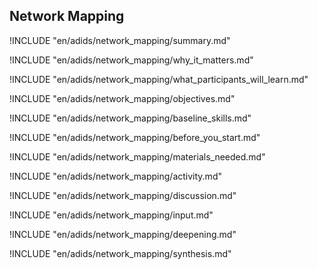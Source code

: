 
##  Network Mapping

<!-- ![](en/images/network_mapping.png "") -->

!INCLUDE "en/adids/network_mapping/summary.md"

<!-- Why The Topic Matters -->

!INCLUDE "en/adids/network_mapping/why_it_matters.md"

<!--  What Participants Will Learn -->

!INCLUDE "en/adids/network_mapping/what_participants_will_learn.md"

<!-- Objectives {.sidebar} -->

!INCLUDE "en/adids/network_mapping/objectives.md"

<!-- Baseline Skills -->

!INCLUDE "en/adids/network_mapping/baseline_skills.md"

<!-- Before you Start -->

!INCLUDE "en/adids/network_mapping/before_you_start.md"

<!-- Materials Needed -->

!INCLUDE "en/adids/network_mapping/materials_needed.md"

<!--Activity {.activity} -->

!INCLUDE "en/adids/network_mapping/activity.md"

<!--Discussion -->

!INCLUDE "en/adids/network_mapping/discussion.md"

<!-- Input -->

!INCLUDE "en/adids/network_mapping/input.md"

<!-- Deepening -->

!INCLUDE "en/adids/network_mapping/deepening.md"

<!--Synthesis {.synthesis} -->

!INCLUDE "en/adids/network_mapping/synthesis.md"
